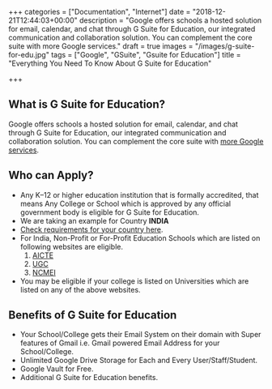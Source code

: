 +++
categories = ["Documentation", "Internet"]
date = "2018-12-21T12:44:03+00:00"
description = "Google offers schools a hosted solution for email, calendar, and chat through G Suite for Education, our integrated communication and collaboration solution. You can complement the core suite with more Google services."
draft = true
images = "/images/g-suite-for-edu.jpg"
tags = ["Google", "GSuite", "Gsuite for Education"]
title = "Everything You Need To Know About G Suite for Education"

+++
## **What is G Suite for Education?**


Google offers schools a hosted solution for email, calendar, and chat through G Suite for Education, our integrated communication and collaboration solution. You can complement the core suite with [more Google services](https://support.google.com/a/answer/181865).  

## Who can Apply?

* Any K–12 or higher education institution that is formally accredited, that means Any College or School which is approved by any official government body is eligible for G Suite for Education.
* We are taking an example for Country **INDIA**
* [Check requirements for your country here](https://support.google.com/a/answer/134628).
* For India, Non-Profit or For-Profit Education Schools which are listed on following websites are eligible.
  1. [AICTE](https://www.facilities.aicte-india.org/dashboard/pages/angulardashboard.php#!/approved)
  2. [UGC](http://www.ugc.ac.in/privatuniversity.aspx)
  3. [NCMEI](http://ncmei.gov.in/index.aspx)
* You may be eligible if your college is listed on Universities which are listed on any of the above websites.

## Benefits of G Suite for Education

* Your School/College gets their Email System on their domain with Super features of Gmail i.e. Gmail powered Email Address for your School/College.
* Unlimited Google Drive Storage for Each and Every User/Staff/Student.
* Google Vault for Free.
* Additional G Suite for Education benefits.

